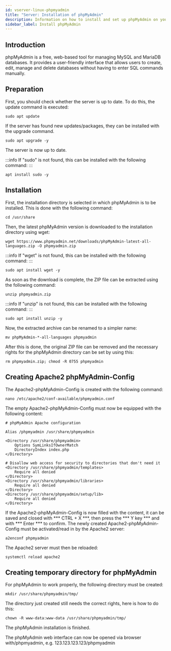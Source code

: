 ```yaml
---
id: vserver-linux-phpmyadmin
title: "Server: Installation of phpMyAdmin"
description: Information on how to install and set up phpMyAdmin on your Linux VPS from ZAP-Hosting - ZAP-Hosting.com documentation
sidebar_label: Install phpMyAdmin
---
```


## Introduction

phpMyAdmin is a free, web-based tool for managing MySQL and MariaDB databases. It provides a user-friendly interface that allows users to create, edit, manage and delete databases without having to enter SQL commands manually. 

## Preparation

First, you should check whether the server is up to date. To do this, the update command is executed: 

```
sudo apt update
```

If the server has found new updates/packages, they can be installed with the upgrade command. 

```
sudo apt upgrade -y
```

The server is now up to date. 

:::info
If "sudo" is not found, this can be installed with the following command: 
:::

```
apt install sudo -y
```

## Installation

First, the installation directory is selected in which phpMyAdmin is to be installed. This is done with the following command: 

```
cd /usr/share
```

Then, the latest phpMyAdmin version is downloaded to the installation directory using wget:

```
wget https://www.phpmyadmin.net/downloads/phpMyAdmin-latest-all-languages.zip -O phpmyadmin.zip
```

:::info
If "wget" is not found, this can be installed with the following command: 
:::

```
sudo apt install wget -y
```

As soon as the download is complete, the ZIP file can be extracted using the following command: 

```
unzip phpmyadmin.zip
```

:::info
If "unzip" is not found, this can be installed with the following command: 
:::

```
sudo apt install unzip -y
```

Now, the extracted archive can be renamed to a simpler name: 

```
mv phpMyAdmin-*-all-languages phpmyadmin
```

After this is done, the original ZIP file can be removed and the necessary rights for the phpMyAdmin directory can be set by using this: 

```
rm phpmyadmin.zip; chmod -R 0755 phpmyadmin
```

## Creating Apache2 phpMyAdmin-Config

The Apache2-phpMyAdmin-Config is created with the following command:

```
nano /etc/apache2/conf-available/phpmyadmin.conf
```
The empty Apache2-phpMyAdmin-Config must now be equipped with the following content: 

```
# phpMyAdmin Apache configuration

Alias /phpmyadmin /usr/share/phpmyadmin

<Directory /usr/share/phpmyadmin>
    Options SymLinksIfOwnerMatch
    DirectoryIndex index.php
</Directory>

# Disallow web access for security to directories that don't need it
<Directory /usr/share/phpmyadmin/templates>
    Require all denied
</Directory>
<Directory /usr/share/phpmyadmin/libraries>
    Require all denied
</Directory>
<Directory /usr/share/phpmyadmin/setup/lib>
    Require all denied
</Directory>
```

If the Apache2-phpMyAdmin-Config is now filled with the content, it can be saved and closed with *** CTRL + X ***, then press the *** Y key *** and with *** Enter *** to confirm. The newly created Apache2-phpMyAdmin-Config must be activated/read in by the Apache2 server:

```
a2enconf phpmyadmin
```

The Apache2 server must then be reloaded: 

```
systemctl reload apache2
```

## Creating temporary directory for phpMyAdmin

For phpMyAdmin to work properly, the following directory must be created:

```
mkdir /usr/share/phpmyadmin/tmp/
```

The directory just created still needs the correct rights, here is how to do this:

```
chown -R www-data:www-data /usr/share/phpmyadmin/tmp/
```

The phpMyAdmin installation is finished. 

The phpMyAdmin web interface can now be opened via browser with/phpmyadmin, e.g. 123.123.123.123/phpmyadmin
